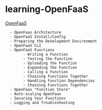 # learning-OpenFaaS

[OpenFaaS](https://www.openfaas.com/)

      - OpenFaas Architecture
      - OpenFaaS Install/Config
      - Preparing the Development Environment
      - OpenFaaS CLI
      - OpenFaaS Functions 
            - Writing a Function
            - Testing the Function
            - Uploading the Function
            - Expanding the Function
            - Calling a Function
            - Chaining Functions Together
            - Handling Function Dependencies
            - Chaining Functions Together
      - OpenFaas "Function Store"
      - Auto-scaling OpenFaas
      - Securing Your Functions
      - Logging and Troubleshooting

